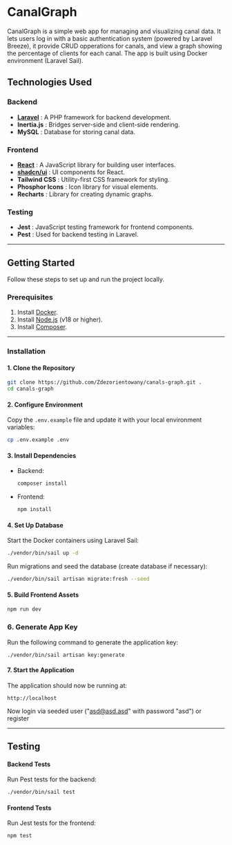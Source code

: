 # CanalGraph

CanalGraph is a simple web app for managing and visualizing canal data. It lets users log in with a basic authentication system (powered by Laravel Breeze), it provide CRUD opperations for canals, and view a graph showing the percentage of clients for each canal. The app is built using Docker environment (Laravel Sail).

## Technologies Used

### Backend

- **[Laravel](https://laravel.com/)** : A PHP framework for backend development.
- **Inertia.js** : Bridges server-side and client-side rendering.
- **MySQL** : Database for storing canal data.

### Frontend

- **[React](https://reactjs.org/)** : A JavaScript library for building user interfaces.
- **[shadcn/ui](https://shadcn.dev/)** : UI components for React.
- **Tailwind CSS** : Utility-first CSS framework for styling.
- **Phosphor Icons** : Icon library for visual elements.
- **Recharts** : Library for creating dynamic graphs.

### Testing

- **Jest** : JavaScript testing framework for frontend components.
- **Pest** : Used for backend testing in Laravel.

---

## Getting Started

Follow these steps to set up and run the project locally.

### Prerequisites

1. Install [Docker](https://www.docker.com/).
2. Install [Node.js](https://nodejs.org/) (v18 or higher).
3. Install [Composer](https://getcomposer.org/).

---

### Installation

#### 1. Clone the Repository

```bash
git clone https://github.com/Zdezorientowany/canals-graph.git .
cd canals-graph
```

#### 2. Configure Environment

Copy the `.env.example` file and update it with your local environment variables:

```bash
cp .env.example .env
```

#### 3. Install Dependencies

- Backend:
  ```bash
  composer install
  ```
- Frontend:
  ```bash
  npm install
  ```

#### 4. Set Up Database

Start the Docker containers using Laravel Sail:

```bash
./vendor/bin/sail up -d
```

Run migrations and seed the database (create database if necessary):

```bash
./vendor/bin/sail artisan migrate:fresh --seed
```

#### 5. Build Frontend Assets

```bash
npm run dev
```

### 6. Generate App Key
Run the following command to generate the application key:

```
./vendor/bin/sail artisan key:generate
```

#### 7. Start the Application

The application should now be running at:

```
http://localhost
```
Now login via seeded user ("asd@asd.asd" with password "asd") or register

---

## Testing

#### Backend Tests

Run Pest tests for the backend:

```bash
./vendor/bin/sail test
```

#### Frontend Tests

Run Jest tests for the frontend:

```bash
npm test
```
